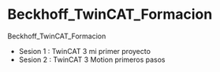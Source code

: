 # Beckhoff_TwinCAT_Formacion
Beckhoff_TwinCAT_Formacion

- Sesion 1 :  TwinCAT 3 mi primer proyecto
- Sesion 2 :  TwinCAT 3 Motion primeros pasos
